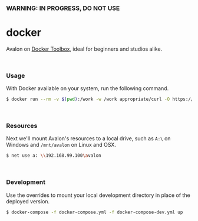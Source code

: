 ### WARNING: IN PROGRESS, DO NOT USE

# docker

Avalon on [Docker Toolbox](https://docs.docker.com/toolbox/toolbox_install_windows/), ideal for beginners and studios alike.

<br>

### Usage

With Docker available on your system, run the following command.

```bash
$ docker run --rm -v $(pwd):/work -w /work appropriate/curl -O https://raw.githubusercontent.com/getavalon/docker/master/docker-compose.yml && docker rm $(docker ps -aq --filter name=getavalon) 2> /dev/null && docker-compose up -d
```

<br>

### Resources

Next we'll mount Avalon's resources to a local drive, such as `A:\` on Windows and `/mnt/avalon` on Linux and OSX.

```bash
$ net use a: \\192.168.99.100\avalon
```

<br>

### Development

Use the overrides to mount your local development directory in place of the deployed version.

```bash
$ docker-compose -f docker-compose.yml -f docker-compose-dev.yml up
```

